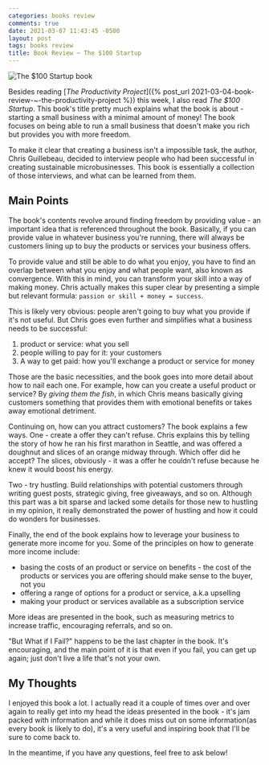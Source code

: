 ```yaml
---
categories: books review
comments: true
date: 2021-03-07 11:43:45 -0500
layout: post
tags: books review
title: Book Review ~ The $100 Startup
---
```

<img src="https://i.gr-assets.com/images/S/compressed.photo.goodreads.com/books/1342787100l/14846293.jpg" alt="The $100 Startup book" style="display: block; margin: 0 auto;">

Besides reading [*The Productivity Project*]({% post_url 2021-03-04-book-review-~-the-productivity-project %}) this week, I also read *The $100 Startup*. This book's title pretty much explains what the book is about - starting a small business with a minimal amount of money! The book focuses on being able to run a small business that doesn't make you rich but provides you with more freedom.

To make it clear that creating a business isn't a impossible task, the author, Chris Guillebeau, decided to interview people who had been successful in creating sustainable microbusinesses. This book is essentially a collection of those interviews, and what can be learned from them.

## Main Points
The book's contents revolve around finding freedom by providing value - an important idea that is referenced throughout the book. Basically, if you can provide value in whatever business you're running, there will always be customers lining up to buy the products or services your business offers.

To provide value and still be able to do what you enjoy, you have to find an overlap between what you enjoy and what people want, also known as convergence. With this in mind, you can transform your skill into a way of making money. Chris actually makes this super clear by presenting a simple but relevant formula: `passion or skill + money = success`.

This is likely very obvious: people aren't going to buy what you provide if it's not useful. But Chris goes even further and simplifies what a business needs to be successful:

1. product or service: what you sell
2. people willing to pay for it: your customers
3. A way to get paid: how you'll exchange a product or service for money

Those are the basic necessities, and the book goes into more detail about how to nail each one. For example, how can you create a useful product or service? By *giving them the fish*, in which Chris means basically giving customers something that provides them with emotional benefits or takes away emotional detriment.

Continuing on, how can you attract customers? The book explains a few ways. One - create a offer they can't refuse. Chris explains this by telling the story of how he ran his first marathon in Seattle, and was offered a doughnut and slices of an orange midway through. Which offer did he accept? The slices, obviously - it was a offer he couldn't refuse because he knew it would boost his energy.

Two - try hustling. Build relationships with potential customers through writing guest posts, strategic giving, free giveaways, and so on. Although this part was a bit sparse and lacked some details for those new to hustling in my opinion, it really demonstrated the power of hustling and how it could do wonders for businesses.

Finally, the end of the book explains how to leverage your business to generate more income for you. Some of the principles on how to generate more income include:

* basing the costs of an product or service on benefits - the cost of the products or services you are offering should make sense to the buyer, not you
* offering a range of options for a product or service, a.k.a upselling
* making your product or services available as a subscription service

More ideas are presented in the book, such as measuring metrics to increase traffic, encouraging referrals, and so on.

"But What if I Fail?" happens to be the last chapter in the book. It's encouraging, and the main point of it is that even if you fail, you can get up again; just don't live a life that's not your own.

## My Thoughts
I enjoyed this book a lot. I actually read it a couple of times over and over again to really get into my head the ideas presented in the book - it's jam packed with information and while it does miss out on some information(as every book is likely to do), it's a very useful and inspiring book that I'll be sure to come back to.

In the meantime, if you have any questions, feel free to ask below!

